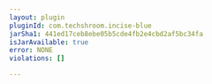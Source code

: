 ```yaml
---
layout: plugin
pluginId: com.techshroom.incise-blue
jarSha1: 441ed17ceb8ebe05b5cde4fb2e4cbd2af5bc34fa
isJarAvailable: true
error: NONE
violations: []

---
```

